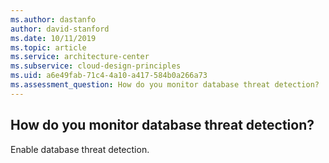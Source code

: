 ```yaml
---
ms.author: dastanfo
author: david-stanford
ms.date: 10/11/2019
ms.topic: article
ms.service: architecture-center
ms.subservice: cloud-design-principles
ms.uid: a6e49fab-71c4-4a10-a417-584b0a266a73
ms.assessment_question: How do you monitor database threat detection?
---
```

## How do you monitor database threat detection?

Enable database threat detection.
